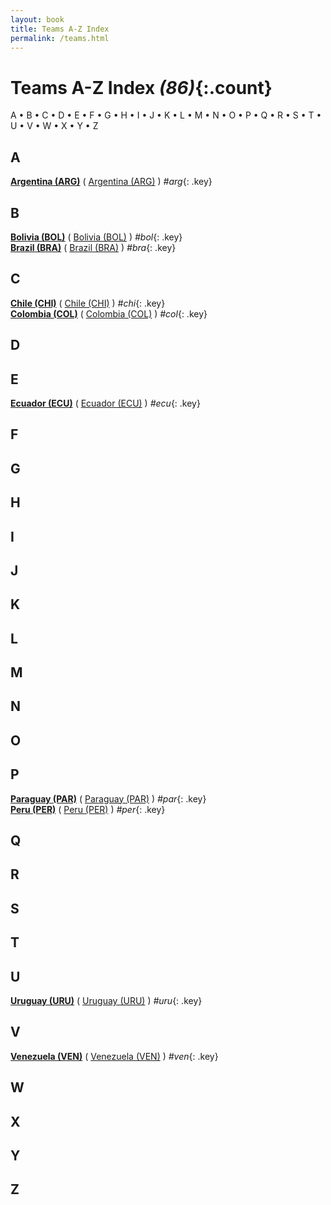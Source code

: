 ```yaml
---
layout: book
title: Teams A-Z Index
permalink: /teams.html
---
```


# Teams A-Z Index _(86)_{:.count}


 A •  B •  C •  D •  E •  F •  G •  H •  I •  J •  K •  L •  M •  N •  O •  P •  Q •  R •  S •  T •  U •  V •  W •  X •  Y •  Z


## A


<div class='columns300' markdown='1'>

**[Argentina (ARG)](ar.html#arg)** ( [Argentina (ARG)](ar.html) ) _#arg_{: .key} <br>

</div>



## B


<div class='columns300' markdown='1'>

**[Bolivia (BOL)](bo.html#bol)** ( [Bolivia (BOL)](bo.html) ) _#bol_{: .key} <br>
**[Brazil (BRA)](br.html#bra)** ( [Brazil (BRA)](br.html) ) _#bra_{: .key} <br>

</div>



## C


<div class='columns300' markdown='1'>

**[Chile (CHI)](cl.html#chi)** ( [Chile (CHI)](cl.html) ) _#chi_{: .key} <br>
**[Colombia (COL)](co.html#col)** ( [Colombia (COL)](co.html) ) _#col_{: .key} <br>

</div>



## D


<div class='columns300' markdown='1'>


</div>



## E


<div class='columns300' markdown='1'>

**[Ecuador (ECU)](ec.html#ecu)** ( [Ecuador (ECU)](ec.html) ) _#ecu_{: .key} <br>

</div>



## F


<div class='columns300' markdown='1'>


</div>



## G


<div class='columns300' markdown='1'>


</div>



## H


<div class='columns300' markdown='1'>


</div>



## I


<div class='columns300' markdown='1'>


</div>



## J


<div class='columns300' markdown='1'>


</div>



## K


<div class='columns300' markdown='1'>


</div>



## L


<div class='columns300' markdown='1'>


</div>



## M


<div class='columns300' markdown='1'>


</div>



## N


<div class='columns300' markdown='1'>


</div>



## O


<div class='columns300' markdown='1'>


</div>



## P


<div class='columns300' markdown='1'>

**[Paraguay (PAR)](py.html#par)** ( [Paraguay (PAR)](py.html) ) _#par_{: .key} <br>
**[Peru (PER)](pe.html#per)** ( [Peru (PER)](pe.html) ) _#per_{: .key} <br>

</div>



## Q


<div class='columns300' markdown='1'>


</div>



## R


<div class='columns300' markdown='1'>


</div>



## S


<div class='columns300' markdown='1'>


</div>



## T


<div class='columns300' markdown='1'>


</div>



## U


<div class='columns300' markdown='1'>

**[Uruguay (URU)](uy.html#uru)** ( [Uruguay (URU)](uy.html) ) _#uru_{: .key} <br>

</div>



## V


<div class='columns300' markdown='1'>

**[Venezuela (VEN)](ve.html#ven)** ( [Venezuela (VEN)](ve.html) ) _#ven_{: .key} <br>

</div>



## W


<div class='columns300' markdown='1'>


</div>



## X


<div class='columns300' markdown='1'>


</div>



## Y


<div class='columns300' markdown='1'>


</div>



## Z


<div class='columns300' markdown='1'>


</div>


